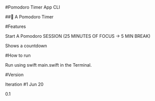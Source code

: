 #Pomodoro Timer App CLI

##🧮 A Pomodoro Timer

#Features

Start A Pomodoro SESSION (25 MINUTES OF FOCUS → 5 MIN BREAK)

Shows a countdown

#How to run

Run using swift main.swift in the Terminal.

#Version

Iteration #1 Jun 20

0.1
